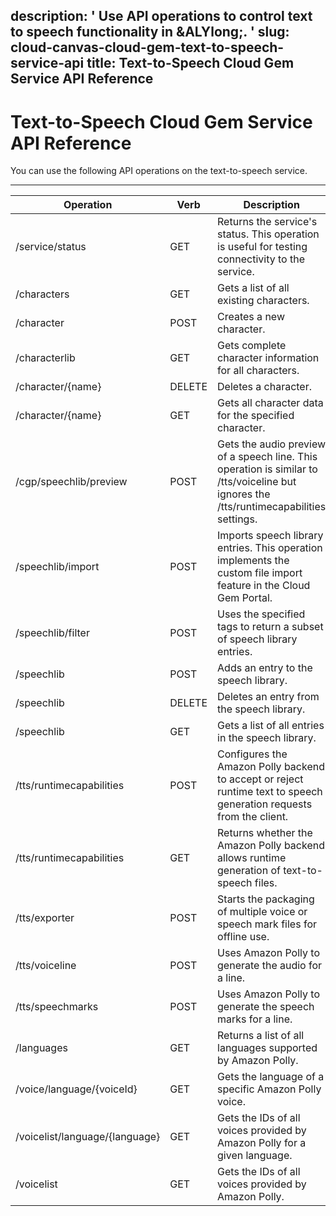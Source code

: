 description: ' Use API operations to control text to speech functionality in &ALYlong;. '
slug: cloud-canvas-cloud-gem-text-to-speech-service-api
title: Text-to-Speech Cloud Gem Service API Reference
---
# Text\-to\-Speech Cloud Gem Service API Reference<a name="cloud-canvas-cloud-gem-text-to-speech-service-api"></a>

You can use the following API operations on the text\-to\-speech service\.


****  

| Operation | Verb | Description | 
| --- | --- | --- | 
| /service/status | GET | Returns the service's status\. This operation is useful for testing connectivity to the service\. | 
| /characters | GET | Gets a list of all existing characters\. | 
| /character | POST | Creates a new character\. | 
| /characterlib | GET | Gets complete character information for all characters\. | 
| /character/\{name\} | DELETE | Deletes a character\. | 
| /character/\{name\} | GET | Gets all character data for the specified character\. | 
| /cgp/speechlib/preview | POST | Gets the audio preview of a speech line\. This operation is similar to /tts/voiceline but ignores the /tts/runtimecapabilities settings\. | 
| /speechlib/import | POST | Imports speech library entries\. This operation implements the custom file import feature in the Cloud Gem Portal\. | 
| /speechlib/filter | POST | Uses the specified tags to return a subset of speech library entries\. | 
| /speechlib | POST | Adds an entry to the speech library\. | 
| /speechlib | DELETE | Deletes an entry from the speech library\. | 
| /speechlib | GET | Gets a list of all entries in the speech library\. | 
| /tts/runtimecapabilities | POST | Configures the Amazon Polly backend to accept or reject runtime text to speech generation requests from the client\. | 
| /tts/runtimecapabilities | GET | Returns whether the Amazon Polly backend allows runtime generation of text\-to\-speech files\. | 
| /tts/exporter | POST | Starts the packaging of multiple voice or speech mark files for offline use\. | 
| /tts/voiceline | POST | Uses Amazon Polly to generate the audio for a line\. | 
| /tts/speechmarks | POST | Uses Amazon Polly to generate the speech marks for a line\. | 
| /languages | GET | Returns a list of all languages supported by Amazon Polly\. | 
| /voice/language/\{voiceId\} | GET | Gets the language of a specific Amazon Polly voice\. | 
| /voicelist/language/\{language\} | GET | Gets the IDs of all voices provided by Amazon Polly for a given language\. | 
| /voicelist | GET | Gets the IDs of all voices provided by Amazon Polly\. | 